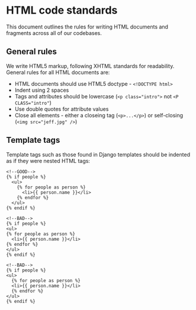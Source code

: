 # HTML code standards
This document outlines the rules for writing HTML documents and fragments across all of our codebases.

## General rules
We write HTML5 markup, following XHTML standards for readability.
General rules for all HTML documents are:
 - HTML documents should use HTML5 doctype - `<!DOCTYPE html>`
 - Indent using 2 spaces
 - Tags and attributes should be lowercase (`<p class="intro">` not `<P CLASS="intro"`)
 - Use double quotes for attribute values
 - Close all elements - either a closeing tag (`<p>...</p>`) or self-closing (`<img src="jeff.jpg" />`)

 ## Template tags

 Template tags such as those found in Django templates should be indented as if they were nested HTML tags:
 ```
 <!--GOOD-->
 {% if people %}
   <ul>
     {% for people as person %}
       <li>{{ person.name }}</li>
     {% endfor %}
   </ul>
 {% endif %}

 <!--BAD-->
 {% if people %}
 <ul>
 {% for people as person %}
   <li>{{ person.name }}</li>
 {% endfor %}
 </ul>
 {% endif %}

 <!--BAD-->
 {% if people %}
 <ul>
   {% for people as person %}
   <li>{{ person.name }}</li>
   {% endfor %}
 </ul>
 {% endif %}
 ```
